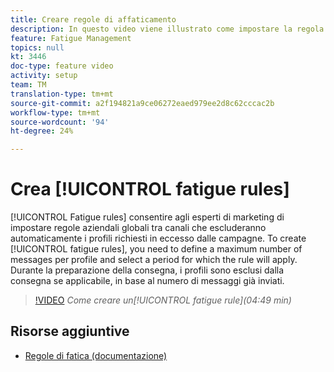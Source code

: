 ```yaml
---
title: Creare regole di affaticamento
description: In questo video viene illustrato come impostare la regola di tipologia.
feature: Fatigue Management
topics: null
kt: 3446
doc-type: feature video
activity: setup
team: TM
translation-type: tm+mt
source-git-commit: a2f194821a9ce06272eaed979ee2d8c62cccac2b
workflow-type: tm+mt
source-wordcount: '94'
ht-degree: 24%

---
```



# Crea [!UICONTROL fatigue rules]

[!UICONTROL Fatigue rules] consentire agli esperti di marketing di impostare regole aziendali globali tra canali che escluderanno automaticamente i profili richiesti in eccesso dalle campagne.
To create [!UICONTROL fatigue rules], you need to define a maximum number of messages per profile and select a period for which the rule will apply. Durante la preparazione della consegna, i profili sono esclusi dalla consegna se applicabile, in base al numero di messaggi già inviati.

>[!VIDEO](https://video.tv.adobe.com/v/28450?quality=12)
*Come creare un[!UICONTROL fatigue rule](04:49 min)*

## Risorse aggiuntive

* [Regole di fatica (documentazione)](https://docs.adobe.com/content/help/en/campaign-standard/using/administrating/working-with-typology-rules/fatigue-rules.html)

